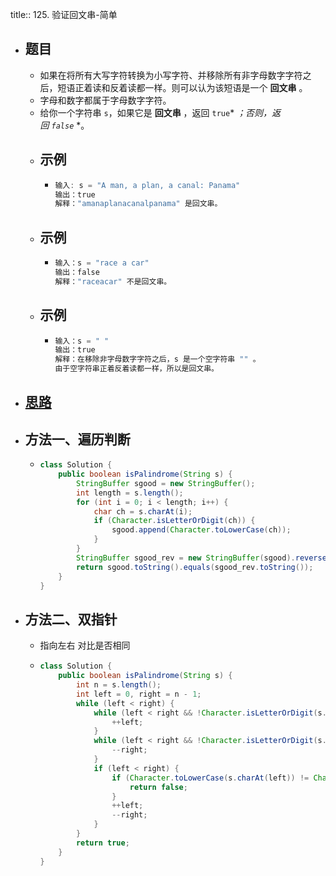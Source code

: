 title:: 125. 验证回文串-简单

- ## 题目
	- 如果在将所有大写字符转换为小写字符、并移除所有非字母数字字符之后，短语正着读和反着读都一样。则可以认为该短语是一个 **回文串** 。
	- 字母和数字都属于字母数字字符。
	- 给你一个字符串 `s`，如果它是 **回文串** ，返回 `true`* *；否则，返回* *`false`* *。
	- ## 示例
		- ```java
		  输入: s = "A man, a plan, a canal: Panama"
		  输出：true
		  解释："amanaplanacanalpanama" 是回文串。
		  ```
	- ## 示例
		- ```java
		  输入：s = "race a car"
		  输出：false
		  解释："raceacar" 不是回文串。
		  ```
	- ## 示例
		- ```java
		  输入：s = " "
		  输出：true
		  解释：在移除非字母数字字符之后，s 是一个空字符串 "" 。
		  由于空字符串正着反着读都一样，所以是回文串。
		  ```
- ## [思路](https://leetcode.cn/problems/valid-palindrome/solutions/292148/yan-zheng-hui-wen-chuan-by-leetcode-solution/)
- ## 方法一、遍历判断
	- ```java
	  class Solution {
	      public boolean isPalindrome(String s) {
	          StringBuffer sgood = new StringBuffer();
	          int length = s.length();
	          for (int i = 0; i < length; i++) {
	              char ch = s.charAt(i);
	              if (Character.isLetterOrDigit(ch)) {
	                  sgood.append(Character.toLowerCase(ch));
	              }
	          }
	          StringBuffer sgood_rev = new StringBuffer(sgood).reverse();
	          return sgood.toString().equals(sgood_rev.toString());
	      }
	  }
	  ```
- ## 方法二、双指针
	- 指向左右 对比是否相同
	- ```java
	  class Solution {
	      public boolean isPalindrome(String s) {
	          int n = s.length();
	          int left = 0, right = n - 1;
	          while (left < right) {
	              while (left < right && !Character.isLetterOrDigit(s.charAt(left))) {
	                  ++left;
	              }
	              while (left < right && !Character.isLetterOrDigit(s.charAt(right))) {
	                  --right;
	              }
	              if (left < right) {
	                  if (Character.toLowerCase(s.charAt(left)) != Character.toLowerCase(s.charAt(right))) {
	                      return false;
	                  }
	                  ++left;
	                  --right;
	              }
	          }
	          return true;
	      }
	  }
	  ```